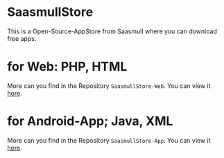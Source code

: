 # SaasmullStore

This is a Open-Source-AppStore from Saasmull where you can download free apps.

# for Web: PHP, HTML

More can you find in the Repository `SaasmullStore-Web`.
You can view it [here](https://github.com/Saasmull/SaasmullStore-Web).

# for Android-App; Java, XML

More can you find in the Repository `SaasmullStore-App`.
You can view it [here](https://github.com/Saasmull/SaasmullStore-App).
